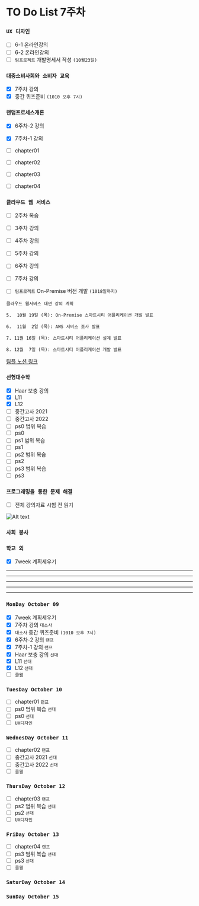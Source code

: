 # TO Do List 7주차

### `UX 디자인` 
- [ ] 6-1 온라인강의
- [ ] 6-2 온라인강의
- [ ] `팀프로젝트` 개발명세서 작성 `(10월23일)`

### `대중소비사회와 소비자 교육`
- [x] 7주차 강의
- [x] 중간 퀴즈준비 `(1010 오후 7시)`

### `랜덤프로세스개론`
- [x] 6주차-2 강의 
- [x] 7주차-1 강의 
- [ ] chapter01
- [ ] chapter02
- [ ] chapter03
- [ ] chapter04


### `클라우드 웹 서비스`
- [ ] 2주차 복습
- [ ] 3주차 강의
- [ ] 4주차 강의
- [ ] 5주차 강의
- [ ] 6주차 강의
- [ ] 7주차 강의
- [ ] `팀프로젝트` On-Premise 버전 개발 `(1018일까지)`


```
클라우드 웹서비스 대면 강의 계획

5.  10월 19일 (목): On-Premise 스마트시티 어플리케이션 개발 발표

6.  11월  2일 (목): AWS 서비스 조사 발표

7. 11월 16일 (목): 스마트시티 어플리케이션 설계 발표

8. 12월  7일 (목): 스마트시티 어플리케이션 개발 발표
```
[팀플 노션 링크](https://www.notion.so/Cloud-Web-Service-Team-Project-cb7f98e2e37c43fd98b7937e0d5018c5)

### `선형대수학`
- [x] Haar 보충 강의
- [x] L11
- [x] L12
- [ ] 중간고사 2021
- [ ] 중간고사 2022
- [ ] ps0 범위 복습
- [ ] ps0
- [ ] ps1 범위 복습
- [ ] ps1
- [ ] ps2 범위 복습
- [ ] ps2
- [ ] ps3 범위 복습
- [ ] ps3

### `프로그래밍을 통한 문제 해결`
- [ ] 전체 강의자료 시험 전 읽기

![Alt text](%E1%84%91%E1%85%B3%E1%84%90%E1%85%A9%E1%86%BC%E1%84%86%E1%85%AE%E1%86%AB%E1%84%80%E1%85%A1%E1%86%BC%E1%84%8B%E1%85%B4%E1%84%80%E1%85%A8%E1%84%92%E1%85%AC%E1%86%A8%E1%84%89%E1%85%A5.png)

### `사회 봉사`


### `학교 외`
- [x] 7week 계획세우기

---
---
---
---
---

### `MonDay October 09` 
- [x] 7week 계획세우기
- [x] 7주차 강의    `대소사`
- [x] `대소사` 중간 퀴즈준비 `(1010 오후 7시)`
- [x] 6주차-2 강의 `랜프`
- [x] 7주차-1 강의 `랜프`
- [x] Haar 보충 강의 `선대`
- [x] L11   `선대`
- [x] L12   `선대`
- [ ] `클웹`

### `TuesDay October 10` 
- [ ] chapter01 `랜프`
- [ ] ps0 범위 복습 `선대`
- [ ] ps0   `선대`
- [ ] `UX디자인`

### `WednesDay October 11` 
- [ ] chapter02 `랜프`
- [ ] 중간고사 2021 `선대`
- [ ] 중간고사 2022 `선대`
- [ ] `클웹`

### `ThursDay October 12` 
- [ ] chapter03 `랜프`
- [ ] ps2 범위 복습 `선대`
- [ ] ps2   `선대`
- [ ] `UX디자인`

### `FriDay October 13` 
- [ ] chapter04 `랜프`
- [ ] ps3 범위 복습 `선대`
- [ ] ps3   `선대`
- [ ] `클웹`

### `SaturDay October 14` 


### `SunDay October 15` 

